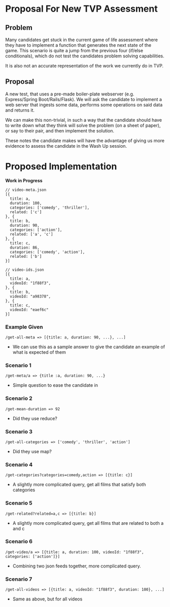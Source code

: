 # Proposal For New TVP Assessment

## Problem

Many candidates get stuck in the current game of life assessment where they have to implement a function that generates the next state of the game. This scenario is quite a jump from the previous four (if/else conditionals), which do not test the candidates problem solving capabilities.

It is also not an accurate representation of the work we currently do in TVP.

## Proposal

A new test, that uses a pre-made boiler-plate webserver (e.g. Express/Spring Boot/Rails/Flask). We will ask the candidate to implement a web server that ingests some data, performs some operations on said data and returns it.

We can make this non-trivial, in such a way that the candidate should have to write down what they think will solve the problem (on a sheet of paper), or say to their pair, and then implement the solution.

These notes the candidate makes will have the advantage of giving us more evidence to assess the candidate in the Wash Up session.

# Proposed Implementation

**Work in Progress**

```
// video-meta.json
[{
  title: a,
  duration: 100,
  categories: ['comedy', 'thriller'],
  related: ['c']
}, {
  title: b,
  duration: 90,
  categories: ['action'],
  related: ['a', 'c']
}, {
  title: c,
  duration: 86,
  categories: ['comedy', 'action'],
  related: ['b']
}]
```

```
// video-ids.json
[{
  title: a,
  videoId: "1f88f3",
}, {
  title: b,
  videoId: "a98378",
}, {
  title: c,
  videoId: "eaef6c"
}]
```

### Example Given
`/get-all-meta => [{title: a, duration: 90, ...}, ...]`
* We can use this as a sample answer to give the candidate an example of what is expected of them

### Scenario 1
`/get-meta/a => {title :a, duration: 90, ...}`
* Simple question to ease the candidate in

### Scenario 2
`/get-mean-duration => 92`
* Did they use reduce?

### Scenario 3
`/get-all-categories => ['comedy', 'thriller', 'action']`
* Did they use map?

### Scenario 4
`/get-categories?categories=comedy,action => [{title: c}]`
* A slightly more complicated query, get all films that satisfy both categories

### Scenario 5
`/get-related?related=a,c => [{title: b}]`
* A slightly more complicated query, get all films that are related to both a and c

### Scenario 6
`/get-video/a => [{title: a, duration: 100, videoId: "1f88f3", categories: ['action']}]`
* Combining two json feeds together, more complicated query.

### Scenario 7
`/get-all-videos => [{title: a, videoId: "1f88f3", duration: 100}, ...]`
* Same as above, but for all videos
